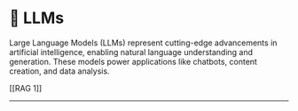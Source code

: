 # 🤖 LLMs  
Large Language Models (LLMs) represent cutting-edge advancements in artificial intelligence, enabling natural language understanding and generation. These models power applications like chatbots, content creation, and data analysis.  

[[RAG 1]]  

---
